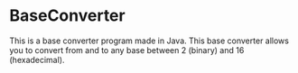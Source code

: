 # BaseConverter
This is a base converter program made in Java. This base converter allows you to convert from and to any base between 2 (binary) and 16 (hexadecimal). 
